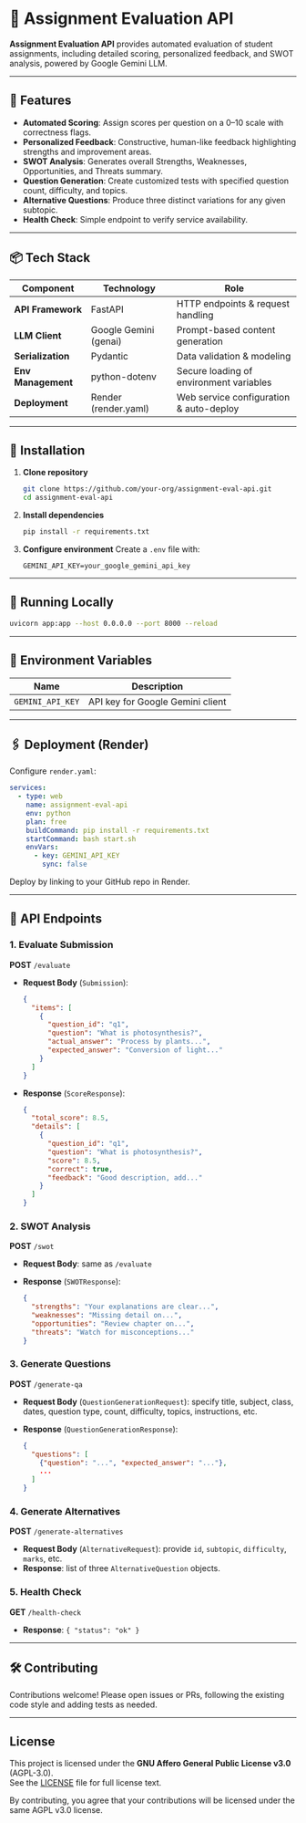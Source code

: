 # 📝 Assignment Evaluation API

**Assignment Evaluation API** provides automated evaluation of student assignments, including detailed scoring, personalized feedback, and SWOT analysis, powered by Google Gemini LLM.

---

## 🚀 Features

* **Automated Scoring**: Assign scores per question on a 0–10 scale with correctness flags.
* **Personalized Feedback**: Constructive, human-like feedback highlighting strengths and improvement areas.
* **SWOT Analysis**: Generates overall Strengths, Weaknesses, Opportunities, and Threats summary.
* **Question Generation**: Create customized tests with specified question count, difficulty, and topics.
* **Alternative Questions**: Produce three distinct variations for any given subtopic.
* **Health Check**: Simple endpoint to verify service availability.

---

## 📦 Tech Stack

| Component          | Technology            | Role                                    |
| ------------------ | --------------------- | --------------------------------------- |
| **API Framework**  | FastAPI               | HTTP endpoints & request handling       |
| **LLM Client**     | Google Gemini (genai) | Prompt-based content generation         |
| **Serialization**  | Pydantic              | Data validation & modeling              |
| **Env Management** | python-dotenv         | Secure loading of environment variables |
| **Deployment**     | Render (render.yaml)  | Web service configuration & auto-deploy |

---

## 🔧 Installation

1. **Clone repository**

   ```bash
   git clone https://github.com/your-org/assignment-eval-api.git
   cd assignment-eval-api
   ```

2. **Install dependencies**

   ```bash
   pip install -r requirements.txt
   ```

3. **Configure environment**
   Create a `.env` file with:

   ```env
   GEMINI_API_KEY=your_google_gemini_api_key
   ```

---

## 🚀 Running Locally

```bash
uvicorn app:app --host 0.0.0.0 --port 8000 --reload
```

---

## 🔌 Environment Variables

| Name             | Description                      |
| ---------------- | -------------------------------- |
| `GEMINI_API_KEY` | API key for Google Gemini client |

---

## 🖇️ Deployment (Render)

Configure `render.yaml`:

```yaml
services:
  - type: web
    name: assignment-eval-api
    env: python
    plan: free
    buildCommand: pip install -r requirements.txt
    startCommand: bash start.sh
    envVars:
      - key: GEMINI_API_KEY
        sync: false
```

Deploy by linking to your GitHub repo in Render.

---

## 📖 API Endpoints

### 1. Evaluate Submission

**POST** `/evaluate`

* **Request Body** (`Submission`):

  ```json
  {
    "items": [
      {
        "question_id": "q1",
        "question": "What is photosynthesis?",
        "actual_answer": "Process by plants...",
        "expected_answer": "Conversion of light..."
      }
    ]
  }
  ```

* **Response** (`ScoreResponse`):

  ```json
  {
    "total_score": 8.5,
    "details": [
      {
        "question_id": "q1",
        "question": "What is photosynthesis?",
        "score": 8.5,
        "correct": true,
        "feedback": "Good description, add..."
      }
    ]
  }
  ```

### 2. SWOT Analysis

**POST** `/swot`

* **Request Body**: same as `/evaluate`
* **Response** (`SWOTResponse`):

  ```json
  {
    "strengths": "Your explanations are clear...",
    "weaknesses": "Missing detail on...",
    "opportunities": "Review chapter on...",
    "threats": "Watch for misconceptions..."
  }
  ```

### 3. Generate Questions

**POST** `/generate-qa`

* **Request Body** (`QuestionGenerationRequest`): specify title, subject, class, dates, question type, count, difficulty, topics, instructions, etc.
* **Response** (`QuestionGenerationResponse`):

  ```json
  {
    "questions": [
      {"question": "...", "expected_answer": "..."},
      ...
    ]
  }
  ```

### 4. Generate Alternatives

**POST** `/generate-alternatives`

* **Request Body** (`AlternativeRequest`): provide `id`, `subtopic`, `difficulty`, `marks`, etc.
* **Response**: list of three `AlternativeQuestion` objects.

### 5. Health Check

**GET** `/health-check`

* **Response**: `{ "status": "ok" }`

---

## 🛠️ Contributing

Contributions welcome! Please open issues or PRs, following the existing code style and adding tests as needed.

---

## License

This project is licensed under the **GNU Affero General Public License v3.0** (AGPL-3.0).  
See the [LICENSE](./LICENSE) file for full license text.

By contributing, you agree that your contributions will be licensed under the same AGPL v3.0 license.
